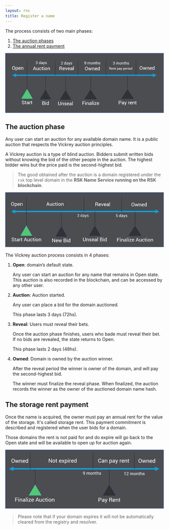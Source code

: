 ```yaml
---
layout: rns
title: Register a name
---
```




The process consists of two main phases:

1. [The auction phases](#the-auction-phase)
2. [The annual rent payment](#the-storage-rent-payment)

![phases](/img/phases.png)

## The auction phase

Any user can start an auction for any available domain name. It is a public auction that respects the Vickrey auction principles.

A Vickrey auction is a type of blind auction. Bidders submit written bids without knowing the bid of the other people in the auction. The highest bidder wins but the price paid is the second-highest bid.

> The good obtained after the auction is a domain registered under the `rsk` top level domain in the **RSK Name Service running on the RSK blockchain**.

![auction-phase](/img/auction-phase.png)

The Vickrey auction process consists in 4 phases:

1. **Open**: domain’s default state.

    Any user can start an auction for any name that remains in Open state. This auction is also recorded in the blockchain, and can be accessed by any other user. 

2. **Auction**: Auction started.

    Any user can place a bid for the domain auctioned. 
    
    This phase lasts 3 days (72hs).

3. **Reveal**: Users must reveal their bets.
    
    Once the auction phase finishes, users who bade must reveal their bet. If no bids are revealed, the state returns to Open. 
    
    This phase lasts 2 days (48hs).
    
4. **Owned**: Domain is owned by the auction winner.

    After the reveal period the winner is owner of the domain, and will pay the second-highest bid. 
    
    The winner must finalize the reveal phase. When finalized, the auction records the winner as the owner of the auctioned domain name hash.

## The storage rent payment

Once the name is acquired, the owner must pay an annual rent for the value of the storage. It's called storage rent. This payment commitment is described and registered when the user bids for a domain.

Those domains the rent is not paid for and do expire will go back to the Open state and will be available to open up for auction again. 

![rent-phase](/img/rent-phase.png)

> Please note that if your domain expires it will not be automatically cleared from the registry and resolver.
